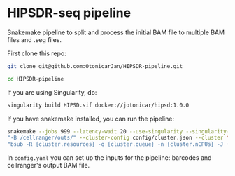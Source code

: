 # HIPSDR-seq pipeline

Snakemake pipeline to split and process the initial BAM file to multiple BAM files and .seg files.

First clone this repo:

```bash
git clone git@github.com:OtonicarJan/HIPSDR-pipeline.git

cd HIPSDR-pipeline
```

If you are using Singularity, do:

```bash
singularity build HIPSD.sif docker://jotonicar/hipsd:1.0.0
```

If you have snakemake installed, you can run the pipeline:
```bash
snakemake --jobs 999 --latency-wait 20 --use-singularity --singularity-args \
"-B /cellranger/outs/" --cluster-config config/cluster.json --cluster \
"bsub -R {cluster.resources} -q {cluster.queue} -n {cluster.nCPUs} -J {cluster.name} -o {cluster.output} -e {cluster.error}"
```

In `config.yaml` you can set up the inputs for the pipeline: barcodes and cellranger's output BAM file.
